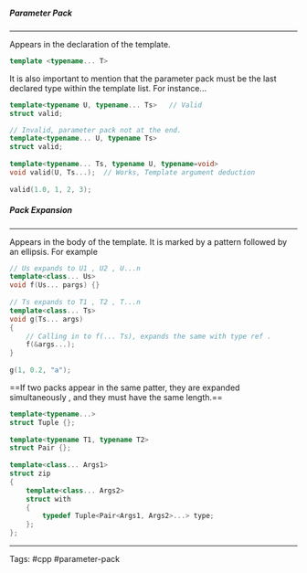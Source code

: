 ##### Parameter Pack
___
Appears in the declaration of the template. 

```cpp
template <typename... T>
```

It is also important to mention that the parameter pack must be the last declared type within the template list. For instance...

```cpp
template<typename U, typename... Ts>   // Valid
struct valid;

// Invalid, parameter pack not at the end.  
template<typename... U, typename Ts>   
struct valid;
 
template<typename... Ts, typename U, typename=void>
void valid(U, Ts...);  // Works, Template argument deduction 
 
valid(1.0, 1, 2, 3);     
```

##### Pack Expansion
___
Appears in the body of the template. It is marked by a pattern followed by an ellipsis. For example 

```cpp
// Us expands to U1 , U2 , U...n
template<class... Us>
void f(Us... pargs) {}
 
// Ts expands to T1 , T2 , T...n
template<class... Ts>
void g(Ts... args)
{
	// Calling in to f(... Ts), expands the same with type ref . 
    f(&args...); 
}
 
g(1, 0.2, "a"); 

```

==If two packs appear in the same patter, they are expanded simultaneously , and they must have the same length.==

```cpp
template<typename...>
struct Tuple {};
 
template<typename T1, typename T2>
struct Pair {};
 
template<class... Args1>
struct zip
{
    template<class... Args2>
    struct with
    {
        typedef Tuple<Pair<Args1, Args2>...> type;
    };
};
```

---
Tags: #cpp #parameter-pack